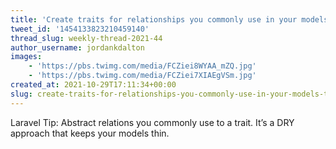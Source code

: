 ```yaml
---
title: 'Create traits for relationships you commonly use in your models to make your codebase cleaner, simpler, and more consistent ✨'
tweet_id: '1454133823210459140'
thread_slug: weekly-thread-2021-44
author_username: jordankdalton
images:
    - 'https://pbs.twimg.com/media/FCZiei8WYAA_mZQ.jpg'
    - 'https://pbs.twimg.com/media/FCZiei7XIAEgVSm.jpg'
created_at: 2021-10-29T17:11:34+00:00
slug: create-traits-for-relationships-you-commonly-use-in-your-models-to-make-your-codebase-cleaner-simpler-and-more-consistent
---
```

Laravel Tip: Abstract relations you commonly use to a trait. It’s a DRY approach that keeps your models thin.